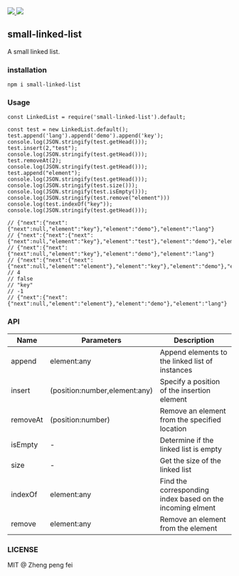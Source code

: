  <div>
  <a href="https://www.npmjs.com/package/small-linked-list">
    <img src="https://img.shields.io/npm/v/small-linked-list.svg">
  </a>
  <a href="LICENSE">
    <img src="https://img.shields.io/badge/License-MIT-yellow.svg">
  </a>
</div>

## small-linked-list
A small linked list.

### installation
```
npm i small-linked-list
```

### Usage
``` JS
const LinkedList = require('small-linked-list').default;

const test = new LinkedList.default();
test.append('lang').append('demo').append('key');
console.log(JSON.stringify(test.getHead()));
test.insert(2,"test");
console.log(JSON.stringify(test.getHead()));
test.removeAt(2);
console.log(JSON.stringify(test.getHead()));
test.append("element");
console.log(JSON.stringify(test.getHead()));
console.log(JSON.stringify(test.size()));
console.log(JSON.stringify(test.isEmpty()));
console.log(JSON.stringify(test.remove("element")))
console.log(test.indexOf("key"));
console.log(JSON.stringify(test.getHead()));

// {"next":{"next":{"next":null,"element":"key"},"element":"demo"},"element":"lang"}
// {"next":{"next":{"next":{"next":null,"element":"key"},"element":"test"},"element":"demo"},"element":"lang"}
// {"next":{"next":{"next":null,"element":"key"},"element":"demo"},"element":"lang"}
// {"next":{"next":{"next":{"next":null,"element":"element"},"element":"key"},"element":"demo"},"element":"lang"}
// 4
// false
// "key"
// -1
// {"next":{"next":{"next":null,"element":"element"},"element":"demo"},"element":"lang"}
```

### API


Name | Parameters | Description
---------|----------|---------
 append | element:any | Append elements to the linked list of instances
 insert | (position:number,element:any) | Specify a position of the insertion element
 removeAt | (position:number) | Remove an element from the specified location
 isEmpty | - | Determine if the linked list is empty
 size | - | Get the size of the linked list
 indexOf | element:any | Find the corresponding index based on the incoming elment
 remove | element:any |  Remove an element from the element


### LICENSE
MIT @ Zheng peng fei